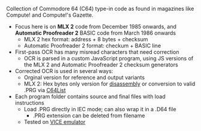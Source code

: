 Collection of Commodore 64 (C64) type-in code as found in magazines like Compute! and Compute!'s Gazette.
* Focus here is on **MLX 2** code from December 1985 onwards, and **Automatic Proofreader 2** BASIC code from March 1986 onwards
  * MLX 2 hex format: address + 8 bytes + checksum
  * Automatic Proofreader 2 format: checkum + BASIC line
* First-pass OCR has many misread characters that need correction
  *  OCR is parsed in a custom JavaScript program, using JS versions of the MLX 2 and Automatic Proofreader 2 checksum generators
* Corrected OCR is used in several ways:
  * Orginal version for reference and output variants
  * MLX 2: Hex bytes only version for [disassembly](https://www.masswerk.at/6502/disassembler.html) or conversion to valid .PRG via [C64List](https://www.c64-wiki.com/wiki/C64list)
* Each program folder contains source and final files with load instructions
  * Load .PRG directly in IEC mode; can also wrap it in a .D64 file
    * .PRG extension can be deleted from filename
  * Tested on [VICE emulator](https://vice-emu.sourceforge.io/)
